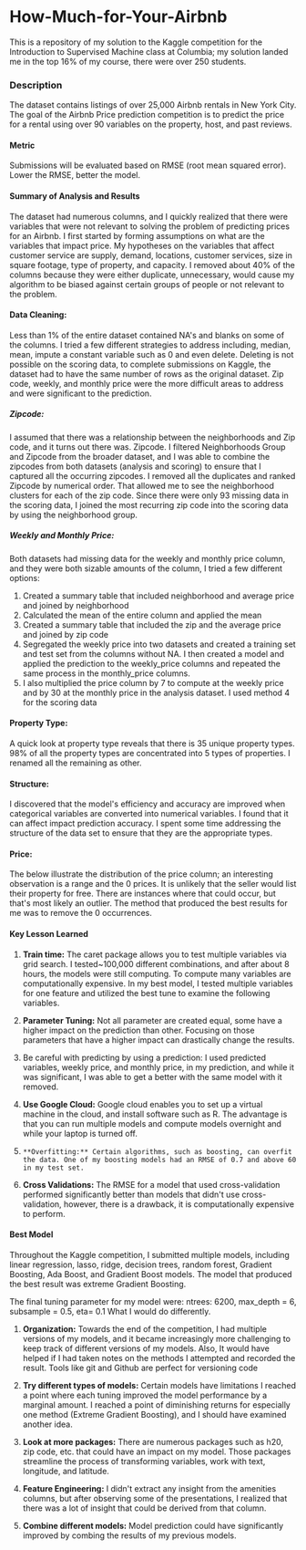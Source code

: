 # How-Much-for-Your-Airbnb

This is a repository of my solution to the Kaggle competition for the Introduction to Supervised Machine class at Columbia; my solution landed me in the top 16% of my course, there were over 250 students. 

### Description
The dataset contains listings of over 25,000 Airbnb rentals in New York City. The goal of the Airbnb Price prediction competition is to predict the price for a rental using over 90 variables on the property, host, and past reviews.

#### Metric
Submissions will be evaluated based on RMSE (root mean squared error). Lower the RMSE, better the model.

#### Summary of Analysis and Results 
The dataset had numerous columns, and I quickly realized that there were variables that were not relevant to solving the problem of predicting prices for an Airbnb. I first started by forming assumptions on what are the variables that impact price. My hypotheses on the variables that affect customer service are supply, demand, locations, customer services, size in square footage, type of property, and capacity. I removed about 40% of the columns because they were either duplicate, unnecessary, would cause my algorithm to be biased against certain groups of people or not relevant to the problem. 

#### Data Cleaning: 
Less than 1% of the entire dataset contained NA's and blanks on some of the columns. I tried a few different strategies to address including, median, mean, impute a constant variable such as 0 and even delete. Deleting is not possible on the scoring data, to complete submissions on Kaggle, the dataset had to have the same number of rows as the original dataset. Zip code, weekly, and monthly price were the more difficult areas to address and were significant to the prediction. 

##### Zipcode: 
I assumed that there was a relationship between the neighborhoods and Zip code, and it turns out there was. Zipcode. I filtered Neighborhoods Group and Zipcode from the broader dataset, and I was able to combine the zipcodes from both datasets (analysis and scoring) to ensure that I captured all the occurring zipcodes. I removed all the duplicates and ranked Zipcode by numerical order. That allowed me to see the neighborhood clusters for each of the zip code. Since there were only 93 missing data in the scoring data, I joined the most recurring zip code into the scoring data by using the neighborhood group. 

##### Weekly and Monthly Price: 
Both datasets had missing data for the weekly and monthly price column, and they were both sizable amounts of the column, I tried a few different options: 
1) Created a summary table that included neighborhood and average price and joined by neighborhood
2) Calculated the mean of the entire column and applied the mean
3) Created a summary table that included the zip and the average price and joined by zip code 
4) Segregated the weekly price into two datasets and created a training set and test set from the columns without NA. I then created a model and applied the prediction to the weekly_price columns and repeated the same process in the monthly_price columns. 
5) I also multiplied the price column by 7 to compute at the weekly price and by 30 at the monthly price in the analysis dataset. I used method 4 for the scoring data 
 
#### Property Type: 
A quick look at property type reveals that there is 35 unique property types. 98% of all the property types are concentrated into 5 types of properties. I renamed all the remaining as other. 

#### Structure: 
I discovered that the model's efficiency and accuracy are improved when categorical variables are converted into numerical variables. I found that it can affect impact prediction accuracy. I spent some time addressing the structure of the data set to ensure that they are the appropriate types. 

#### Price: 
The below illustrate the distribution of the price column; an interesting observation is a range and the 0 prices. It is unlikely that the seller would list their property for free. There are instances where that could occur, but that's most likely an outlier. The method that produced the best results for me was to remove the 0 occurrences. 

 
#### Key Lesson Learned
1)    **Train time:** The caret package allows you to test multiple variables via grid search. I tested~100,000 different combinations, and after about 8 hours, the models were still computing. To compute many variables are computationally expensive. In my best model, I tested multiple variables for one feature and utilized the best tune to examine the following variables. 

2)    **Parameter Tuning:** Not all parameter are created equal, some have a higher impact on the prediction than other. Focusing on those parameters that have a higher impact can drastically change the results. 

3)    Be careful with predicting by using a prediction:  I used predicted variables, weekly price, and monthly price, in my prediction, and while it was significant, I was able to get a better with the same model with it removed. 

4)    **Use Google Cloud:** Google cloud enables you to set up a virtual machine in the cloud, and install software such as R. The advantage is that you can run multiple models and compute models overnight and while your laptop is turned off.

5)     **Overfitting:** Certain algorithms, such as boosting, can overfit the data. One of my boosting models had an RMSE of 0.7 and above 60 in my test set. 

6)    **Cross Validations:**  The RMSE for a model that used cross-validation performed significantly better than models that didn't use cross-validation, however, there is a drawback, it is computationally expensive to perform. 

#### Best Model 
Throughout the Kaggle competition, I submitted multiple models, including linear regression, lasso, ridge, decision trees, random forest,  Gradient Boosting, Ada Boost, and Gradient Boost models. The model that produced the best result was extreme Gradient Boosting.

The final tuning parameter for my model were: ntrees: 6200, max_depth = 6, subsample = 0.5, eta= 0.1
What I would do differently. 

1)    **Organization:** Towards the end of the competition, I had multiple versions of my models, and it became increasingly more challenging to keep track of different versions of my models. Also, It would have helped if I had taken notes on the methods I attempted and recorded the result. Tools like git and Github are perfect for versioning code 

2)    **Try different types of models:** Certain models have limitations I reached a point where each tuning improved the model performance by a marginal amount. I reached a point of diminishing returns for especially one method (Extreme Gradient Boosting), and I should have examined another idea. 

3)    **Look at more packages:** There are numerous packages such as h20, zip code, etc. that could have an impact on my model. Those packages streamline the process of transforming variables, work with text, longitude, and latitude. 

4)    **Feature Engineering:** I didn't extract any insight from the amenities columns, but after observing some of the presentations, I realized that there was a lot of insight that could be derived from that column.

5)    **Combine different models:** Model prediction could have significantly improved by combing the results of my previous models. 

